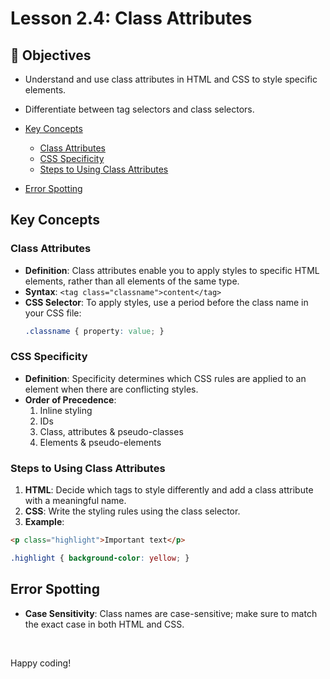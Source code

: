 # Lesson 2.4: Class Attributes

## 🎯 Objectives
- Understand and use class attributes in HTML and CSS to style specific elements.
- Differentiate between tag selectors and class selectors.



- [Key Concepts](#key-concepts)
  - [Class Attributes](#class-attributes)
  - [CSS Specificity](#css-specificity)
  - [Steps to Using Class Attributes](#steps-to-using-class-attributes)
- [Error Spotting](#error-spotting)

## Key Concepts

### Class Attributes
- **Definition**: Class attributes enable you to apply styles to specific HTML elements, rather than all elements of the same type.
- **Syntax**: `<tag class="classname">content</tag>`
- **CSS Selector**: To apply styles, use a period before the class name in your CSS file: 
  ```css
  .classname { property: value; }
  ```

### CSS Specificity
- **Definition**: Specificity determines which CSS rules are applied to an element when there are conflicting styles.
- **Order of Precedence**: 
  1. Inline styling
  2. IDs
  3. Class, attributes & pseudo-classes
  4. Elements & pseudo-elements

### Steps to Using Class Attributes
1. **HTML**: Decide which tags to style differently and add a class attribute with a meaningful name.
2. **CSS**: Write the styling rules using the class selector.
3. **Example**: 
  ```html
  <p class="highlight">Important text</p>
  ```
  ```css
  .highlight { background-color: yellow; }
  ```

## Error Spotting
- **Case Sensitivity**: Class names are case-sensitive; make sure to match the exact case in both HTML and CSS.

<br>

Happy coding!